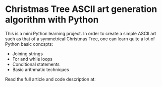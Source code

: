 # Christmas Tree ASCII art generation algorithm with Python

This is a mini Python learning project. In order to create a simple ASCII art such as that of a symmetrical Christmas Tree, one can learn quite a lot of Python basic concspts:
- Joining strings
- For and while loops
- Conditional statements
- Basic arithmatic techniques

Read the full article and code description at: 
